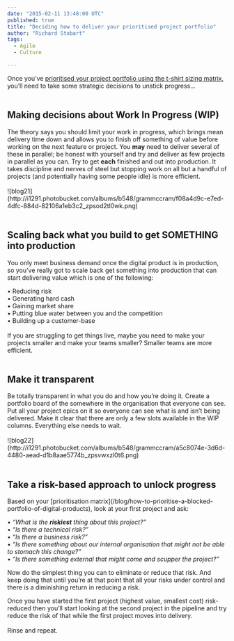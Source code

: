 ```yaml
---
date: "2015-02-11 13:48:00 UTC"
published: true
title: "Deciding how to deliver your prioritised project portfolio"
author: "Richard Stobart"
tags:
  - Agile
  - Culture

---
```


Once you’ve [prioritised your project portfolio using the t-shirt sizing matrix](/blog/how-to-prioritise-a-blocked-portfolio-of-digital-products), you’ll need to take some strategic decisions to unstick progress...<br/>
<br/>

<h2>Making decisions about Work In Progress (WIP)</h2>
The theory says you should limit your work in progress, which brings mean delivery time down and allows you to finish off something of value before working on the next feature or project. You <b>may</b> need to deliver several of these in parallel; be honest with yourself and try and deliver as few projects in parallel as you can. Try to get <b>each</b> finished and out into production. It takes discipline and nerves of steel but stopping work on all but a handful of projects (and potentially having some people idle) is more efficient.<br/>
<br/>
![blog21](http://i1291.photobucket.com/albums/b548/grammccram/f08a4d9c-e7ed-4dfc-884d-82106a1eb3c2_zpsod2tl0wk.png)
<br/>
<br/>

<h2>Scaling back what you build to get SOMETHING into production</h2>
You only meet business demand once the digital product is in production, so you’ve really got to scale back get something into production that can start delivering value which is one of the following:<br/>

• Reducing risk<br/>
• Generating hard cash<br/>
• Gaining market share<br/>
• Putting blue water between you and the competition<br/>
• Building up a customer-base<br/>
<br/>
If you are struggling to get things live, maybe you need to make your projects smaller and make your teams smaller? Smaller teams are more efficient.<br/>
<br/>

<h2>Make it transparent</h2>
Be totally transparent in what you do and how you’re doing it. Create a portfolio board of the somewhere in the organisation that everyone can see. Put all your project epics on it so everyone can see what is and isn’t being delivered. Make it clear that there are only a few slots available in the WIP columns.  Everything else needs to wait.<br/>
<br/>
![blog22](http://i1291.photobucket.com/albums/b548/grammccram/a5c8074e-3d6d-4480-aead-d1b8aae5774b_zpsvwxzl0t6.png)
<br/>
<br/>

<h2>Take a risk-based approach to unlock progress</h2>
Based on your [prioritisation matrix](/blog/how-to-prioritise-a-blocked-portfolio-of-digital-products), look at your first project and ask:

• <i>“What is the <b>riskiest</b> thing about this project?”</i><br/>
• <i>“Is there a technical risk?”</i><br/>
• <i>“Is there a business risk?”</i><br/>
• <i>“Is there something about our internal organisation that might not be able to stomach this change?”</i><br/>
• <i>“Is there something external that might come and scupper the project?”</i><br/>

Now do the simplest thing you can to eliminate or reduce that risk. And keep doing that until you’re at that point that all your risks under control and there is a diminishing return in reducing a risk.<br/>

Once you have started the first project (highest value, smallest cost) risk-reduced then you’ll start looking at the second project in the pipeline and try reduce the risk of that while the first project moves into delivery.<br/>
<br/>
Rinse and repeat.
